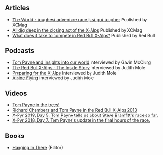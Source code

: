 ## Articles

 - [The World's toughest adventure race just got tougher](http://xcmag.com/news/the-worlds-toughest-adventure-race-just-got-tougher/) Published by XCMag
 - [All dig deep in the closing act of the X-Alps](http://xcmag.com/news/red-bull-x-alps-2017-all-dig-deep-in-the-closing-act/) Published by XCMag
 - [What does it take to compete in Red Bull X-Alps?](https://www.redbullxalps.com/news/article/what-does-it-take-to-compete-in-the-red-bull-x-alps.html) Published by Red Bull

## Podcasts

 - [Tom Payne and insights into our world](https://www.cloudbasemayhem.com/episode-34-tom-payne-and-insights-into-our-world/) Interviewed by Gavin McClurg
 - [The Red Bull X-Alps - The Inside Story](https://www.theparaglider.com/podcasts/the-red-bull-x-alps-the-inside-story-22) Interviewed by Judith Mole
 - [Preparing for the X-Alps](https://www.theparaglider.com/podcasts/preparing-for-the-x-alps-24) Interviewed by Judith Mole
 - [Alpine Flying](https://www.theparaglider.com/podcasts/alpine-flying-26) Interviewed by Judith Mole

## Videos

 - [Tom Payne in the trees!](https://www.facebook.com/redbullxalps/videos/102282494505/)
 - [Richard Chambers and Tom Payne in the Red Bull X-Alps 2013](https://www.youtube.com/watch?v=QJNGRMUdnmw)
 - [X-Pyr 2018, Day 5. Tom Payne tells us about Steve Bramfitt's race so far.](https://www.youtube.com/watch?v=jp6cFMeiX3E)
 - [X-Pyr 2018, Day 7. Tom Payne's update in the final hours of the race.](https://www.youtube.com/watch?v=YhZxMMLMM48)

## Books

 - [Hanging In There](https://www.amazon.com/Hanging-There-take-Worlds-Toughest/dp/1482354462) (Editor)
